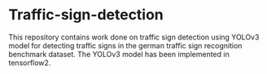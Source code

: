 # Traffic-sign-detection
This repository contains work done on traffic sign detection using YOLOv3 model for detecting traffic signs in the german traffic sign recognition benchmark dataset.
The YOLOv3 model has been implemented in tensorflow2.
